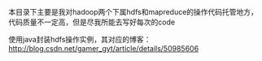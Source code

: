 本目录下主要是我对hadoop两个下属hdfs和mapreduce的操作代码托管地方，代码质量不一定高，但是尽我所能去写好每次的code

使用java封装hdfs操作实例，其对应的博客：http://blog.csdn.net/gamer_gyt/article/details/50985606

